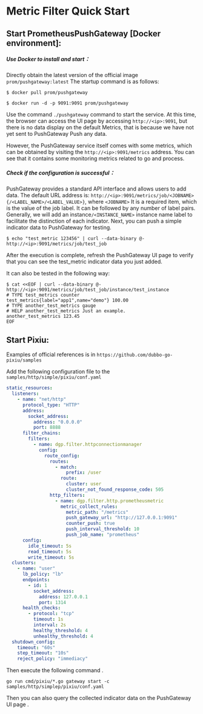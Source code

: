 # Metric Filter Quick Start

## Start PrometheusPushGateway [Docker environment]:

##### Use Docker to install and start：

Directly obtain the latest version of the official image `prom/pushgateway:latest` The startup command is as follows:

```shell
$ docker pull prom/pushgateway
```

```shell
$ docker run -d -p 9091:9091 prom/pushgateway
```

Use the command `./pushgateway` command to start the service. At this time, the browser can access the UI page by accessing `http://<ip>:9091`, but there is no data display on the default Metrics, that is because we have not yet sent to PushGateway Push any data.

However, the PushGateway service itself comes with some metrics, which can be obtained by visiting the `http://<ip>:9091/metrics` address. You can see that it contains some monitoring metrics related to go and process.

##### Check if the configuration is successful：

PushGateway provides a standard API interface and allows users to add data. The default URL address is: `http://<ip>:9091/metrics/job/<JOBNAME>{/<LABEL_NAME>/<LABEL_VALUE>}`, where `<JOBNAME>` It is a required item, which is the value of the job label. It can be followed by any number of label pairs. Generally, we will add an instance`/<INSTANCE_NAME>` instance name label to facilitate the distinction of each indicator. Next, you can push a simple indicator data to PushGateway for testing.

```shell
$ echo "test_metric 123456" | curl --data-binary @- http://<ip>:9091/metrics/job/test_job
```

After the execution is complete, refresh the PushGateway UI page to verify that you can see the test_metric indicator data you just added.

It can also be tested in the following way:

```shell
$ cat <<EOF | curl --data-binary @- http://<ip>:9091/metrics/job/test_job/instance/test_instance
# TYPE test_metrics counter
test_metrics{label="app1",name="demo"} 100.00
# TYPE another_test_metrics gauge
# HELP another_test_metrics Just an example.
another_test_metrics 123.45
EOF
```

## Start Pixiu:

Examples of official references is in `https://github.com/dubbo-go-pixiu/samples`

Add the following configuration file to the `samples/http/simple/pixiu/conf.yaml`

```yaml
static_resources:
  listeners:
    - name: "net/http"
      protocol_type: "HTTP"
      address:
        socket_address:
          address: "0.0.0.0"
          port: 8888
      filter_chains:
        filters:
          - name: dgp.filter.httpconnectionmanager
            config:
              route_config:
                routes:
                  - match:
                      prefix: /user
                    route:
                      cluster: user
                      cluster_not_found_response_code: 505
                http_filters:
                  - name: dgp.filter.http.prometheusmetric
                    metric_collect_rules:
                      metric_path: "/metrics"
                      push_gateway_url: "http://127.0.0.1:9091"
                      counter_push: true
                      push_interval_threshold: 10
                      push_job_name: "prometheus"
      config:
        idle_timeout: 5s
        read_timeout: 5s
        write_timeout: 5s
  clusters:
    - name: "user"
      lb_policy: "lb"
      endpoints:
        - id: 1
          socket_address:
            address: 127.0.0.1
            port: 1314
      health_checks:
        - protocol: "tcp"
          timeout: 1s
          interval: 2s
          healthy_threshold: 4
          unhealthy_threshold: 4
  shutdown_config:
    timeout: "60s"
    step_timeout: "10s"
    reject_policy: "immediacy"
```

Then execute the following command .

```shell
go run cmd/pixiu/*.go gateway start -c samples/http/simplep/pixiu/conf.yaml
```

Then you can also query the collected indicator data on the PushGateway UI page .
